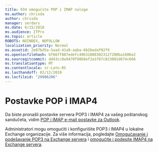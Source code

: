```yaml
---
title: 934 omogućite POP i IMAP naloge
ms.author: chrisda
author: chrisda
manager: serdars
ms.date: 6/15/2018
ms.audience: ITPro
ms.topic: article
ROBOTS: NOINDEX, NOFOLLOW
localization_priority: Normal
ms.assetid: 2e07bd5a-5aad-41a9-aaba-6b2bedaf92f9
ms.openlocfilehash: bf66ff887edefc49631880302312f208ba1606e2
ms.sourcegitcommit: dd43cc0a9470f98b8ef2a3787c823801d674c666
ms.translationtype: MT
ms.contentlocale: sr-Latn-RS
ms.lasthandoff: 02/12/2019
ms.locfileid: "29906206"
---
```

# <a name="pop-and-imap4-settings"></a>Postavke POP i IMAP4

Da biste pronašli postavke servera POP3 i IMAP4 za vašeg poštanskog sandučeta, vidim [POP i IMAP e-mail postavke za Outlook](https://support.office.com/article/8361e398-8af4-4e97-b147-6c6c4ac95353.aspx).
  
Administratori mogu omogućiti i konfigurišite POP3 i IMAP4 u lokalne Exchange organizacije. Za više informacija, pogledajte [Omogućavanje i podešavanje POP3 na Exchange servera](https://technet.microsoft.com/library/bb124934.aspx) i [omogućite i podesite IMAP4 na Exchange servera](https://technet.microsoft.com/library/bb124489.aspx).
  


